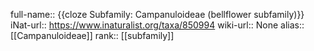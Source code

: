 full-name:: {{cloze Subfamily: Campanuloideae (bellflower subfamily)}}
iNat-url:: https://www.inaturalist.org/taxa/850994
wiki-url:: None
alias:: [[Campanuloideae]]
rank:: [[subfamily]]